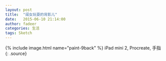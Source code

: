 ```yaml
---
layout: post
title:  "闺女玩耍的背影儿"
date:   2015-06-10 21:14:00
author: fadeer
categories: 生活
tags: Sketch
---
```


{% include image.html name="paint-9back" %}
iPad mini 2, Procreate, 手指
{: .source}

